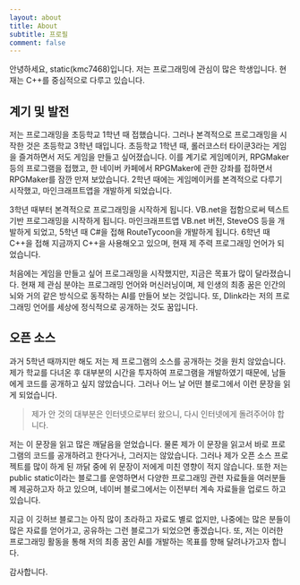 ```yaml
---
layout: about
title: About
subtitle: 프로필
comment: false
---
```


안녕하세요, static(kmc7468)입니다. 저는 프로그래밍에 관심이 많은 학생입니다. 현재는 C++를 중심적으로 다루고 있습니다.

## 계기 및 발전
저는 프로그래밍을 초등학교 1학년 때 접했습니다. 그러나 본격적으로 프로그래밍을 시작한 것은 초등학교 3학년 때입니다. 초등학교 1학년 때, 롤러코스터 타이쿤3라는 게임을 즐겨하면서 저도 게임을 만들고 싶어졌습니다. 이를 계기로 게임메이커, RPGMaker 등의 프로그램을 접했고, 한 네이버 카페에서 RPGMaker에 관한 강좌를 접하면서 RPGMaker를 잠깐 만져 보았습니다. 2학년 때에는 게임메이커를 본격적으로 다루기 시작했고, 마인크래프트앱을 개발하게 되었습니다.

3학년 때부터 본격적으로 프로그래밍을 시작하게 됩니다. VB.net을 접함으로써 텍스트 기반 프로그래밍을 시작하게 됩니다. 마인크래프트앱 VB.net 버전, SteveOS 등을 개발하게 되었고, 5학년 때 C#을 접해 RouteTycoon을 개발하게 됩니다. 6학년 때 C++을 접해 지금까지 C++을 사용해오고 있으며, 현재 제 주력 프로그래밍 언어가 되었습니다.

처음에는 게임을 만들고 싶어 프로그래밍을 시작했지만, 지금은 목표가 많이 달라졌습니다. 현재 제 관심 분야는 프로그래밍 언어와 머신러닝이며, 제 인생의 최종 꿈은 인간의 뇌와 거의 같은 방식으로 동작하는 AI를 만들어 보는 것입니다. 또, Dlink라는 저의 프로그래밍 언어를 세상에 정식적으로 공개하는 것도 꿈입니다.

## 오픈 소스
과거 5학년 때까지만 해도 저는 제 프로그램의 소스를 공개하는 것을 원치 않았습니다. 제가 학교를 다녀온 후 대부분의 시간을 투자하여 프로그램을 개발하였기 때문에, 남들에게 코드를 공개하고 싶지 않았습니다. 그러나 어느 날 어떤 블로그에서 이런 문장을 읽게 되었습니다.

> 제가 안 것의 대부분은 인터넷으로부터 왔으니, 다시 인터넷에게 돌려주어야 합니다.

저는 이 문장을 읽고 많은 깨달음을 얻었습니다. 물론 제가 이 문장을 읽고서 바로 프로그램의 코드를 공개하려고 한다거나, 그러지는 않았습니다. 그러나 제가 오픈 소스 프로젝트를 많이 하게 된 까닭 중에 위 문장이 저에게 미친 영향이 적지 않습니다. 또한 저는 public static이라는 블로그를 운영하면서 다양한 프로그래밍 관련 자료들을 여러분들께 제공하고자 하고 있으며, 네이버 블로그에서는 이전부터 계속 자료들을 업로드 하고 있습니다.

지금 이 깃허브 블로그는 아직 많이 초라하고 자료도 별로 없지만, 나중에는 많은 분들이 많은 자료를 얻어가고, 공유하는 그런 블로그가 되었으면 좋겠습니다. 또, 저는 이러한 프로그래밍 활동을 통해 저의 최종 꿈인 AI를 개발하는 목표를 향해 달려나가고자 합니다.

감사합니다.